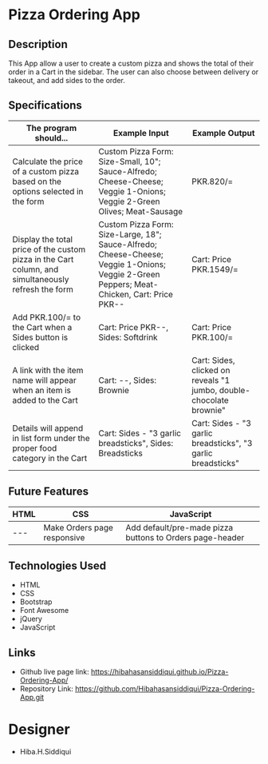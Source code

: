 # Pizza Ordering App

## Description

This App allow a user to create a custom pizza and shows the total of their order in a Cart in the sidebar. The user can also choose between delivery or takeout, and add sides to the order.

## Specifications

The program should... | Example Input | Example Output
----- | ----- | -----
Calculate the price of a custom pizza based on the options selected in the form | Custom Pizza Form: Size-Small, 10"; Sauce-Alfredo; Cheese-Cheese; Veggie 1-Onions; Veggie 2-Green Olives; Meat-Sausage | PKR.820/=
Display the total price of the custom pizza in the Cart column, and simultaneously refresh the form | Custom Pizza Form: Size-Large, 18"; Sauce-Alfredo; Cheese-Cheese; Veggie 1-Onions; Veggie 2-Green Peppers; Meat-Chicken, Cart: Price PKR-- | Cart: Price PKR.1549/=
Add PKR.100/= to the Cart when a Sides button is clicked | Cart: Price PKR--, Sides: Softdrink | Cart: Price PKR.100/=
A link with the item name will appear when an item is added to the Cart | Cart: --, Sides: Brownie | Cart: Sides, clicked on reveals "1 jumbo, double-chocolate brownie"
Details will append in list form under the proper food category in the Cart | Cart: Sides - "3 garlic breadsticks", Sides: Breadsticks  | Cart: Sides - "3 garlic breadsticks", "3 garlic breadsticks"

## Future Features

HTML | CSS | JavaScript
----- | ----- | -----
--- | Make Orders page responsive | Add default/pre-made pizza buttons to Orders page-header

## Technologies Used

- HTML
- CSS
- Bootstrap
- Font Awesome
- jQuery
- JavaScript

## Links
- Github live page link: https://hibahasansiddiqui.github.io/Pizza-Ordering-App/
- Repository Link: https://github.com/Hibahasansiddiqui/Pizza-Ordering-App.git

# Designer
- Hiba.H.Siddiqui